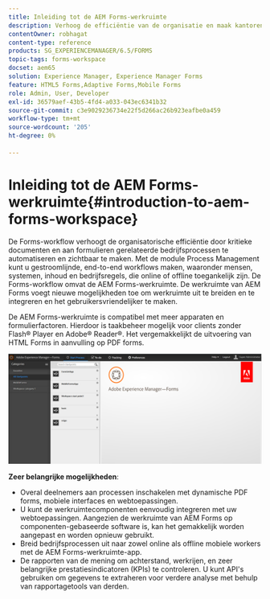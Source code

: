 ```yaml
---
title: Inleiding tot de AEM Forms-werkruimte
description: Verhoog de efficiëntie van de organisatie en maak kantoren zonder papieren door bedrijfsprocesautomatisering met LiveCycle AEM Forms-werkruimte.
contentOwner: robhagat
content-type: reference
products: SG_EXPERIENCEMANAGER/6.5/FORMS
topic-tags: forms-workspace
docset: aem65
solution: Experience Manager, Experience Manager Forms
feature: HTML5 Forms,Adaptive Forms,Mobile Forms
role: Admin, User, Developer
exl-id: 36579aef-43b5-4fd4-a033-043ec6341b32
source-git-commit: c3e9029236734e22f5d266ac26b923eafbe0a459
workflow-type: tm+mt
source-wordcount: '205'
ht-degree: 0%

---
```


# Inleiding tot de AEM Forms-werkruimte{#introduction-to-aem-forms-workspace}

De Forms-workflow verhoogt de organisatorische efficiëntie door kritieke documenten en aan formulieren gerelateerde bedrijfsprocessen te automatiseren en zichtbaar te maken. Met de module Process Management kunt u gestroomlijnde, end-to-end workflows maken, waaronder mensen, systemen, inhoud en bedrijfsregels, die online of offline toegankelijk zijn. De Forms-workflow omvat de AEM Forms-werkruimte. De werkruimte van AEM Forms voegt nieuwe mogelijkheden toe om werkruimte uit te breiden en te integreren en het gebruikersvriendelijker te maken.

De AEM Forms-werkruimte is compatibel met meer apparaten en formulierfactoren. Hierdoor is taakbeheer mogelijk voor clients zonder Flash® Player en Adobe® Reader®. Het vergemakkelijkt de uitvoering van HTML Forms in aanvulling op PDF forms.

![&#x200B; html-ws &#x200B;](assets/html-ws.png)

**Zeer belangrijke mogelijkheden**:

* Overal deelnemers aan processen inschakelen met dynamische PDF forms, mobiele interfaces en webtoepassingen.
* U kunt de werkruimtecomponenten eenvoudig integreren met uw webtoepassingen. Aangezien de werkruimte van AEM Forms op componenten-gebaseerde software is, kan het gemakkelijk worden aangepast en worden opnieuw gebruikt.
* Breid bedrijfsprocessen uit naar zowel online als offline mobiele workers met de AEM Forms-werkruimte-app.
* De rapporten van de mening om achterstand, werkrijen, en zeer belangrijke prestatiesindicatoren (KPIs) te controleren. U kunt API&#39;s gebruiken om gegevens te extraheren voor verdere analyse met behulp van rapportagetools van derden.
